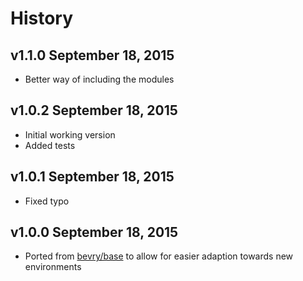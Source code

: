 # History

## v1.1.0 September 18, 2015
- Better way of including the modules

## v1.0.2 September 18, 2015
- Initial working version
- Added tests

## v1.0.1 September 18, 2015
- Fixed typo

## v1.0.0 September 18, 2015
- Ported from [bevry/base](https://github.com/bevry/base) to allow for easier adaption towards new environments